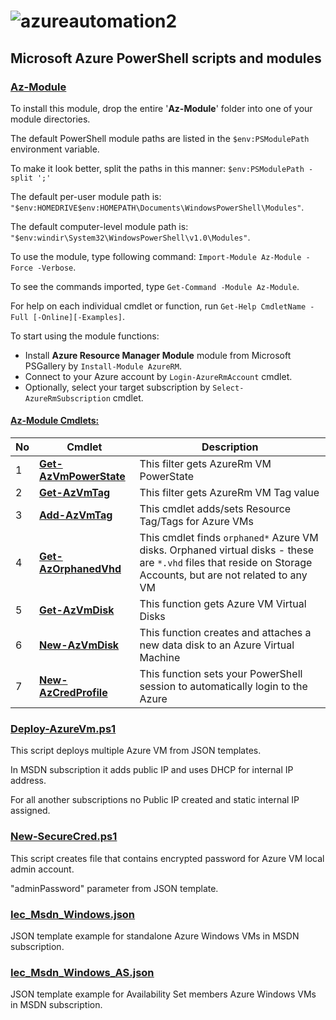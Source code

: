 # ![azureautomation2](https://cloud.githubusercontent.com/assets/6964549/17082193/9aade278-517d-11e6-8db1-1f04fb786e81.png)
## Microsoft Azure PowerShell scripts and modules

### [<ins>Az-Module</ins>](https://github.com/rgel/Azure/tree/master/Az-Module)

To install this module, drop the entire '<b>Az-Module</b>' folder into one of your module directories.

The default PowerShell module paths are listed in the `$env:PSModulePath` environment variable.

To make it look better, split the paths in this manner: `$env:PSModulePath -split ';'`

The default per-user module path is: `"$env:HOMEDRIVE$env:HOMEPATH\Documents\WindowsPowerShell\Modules"`.

The default computer-level module path is: `"$env:windir\System32\WindowsPowerShell\v1.0\Modules"`.

To use the module, type following command: `Import-Module Az-Module -Force -Verbose`.

To see the commands imported, type `Get-Command -Module Az-Module`.

For help on each individual cmdlet or function, run `Get-Help CmdletName -Full [-Online][-Examples]`.

To start using the module functions:

+ Install <b>Azure Resource Manager Module</b> module from Microsoft PSGallery by `Install-Module AzureRM`.
+ Connect to your Azure account by `Login-AzureRmAccount` cmdlet.
+ Optionally, select your target subscription by `Select-AzureRmSubscription` cmdlet.

#### <b><ins>Az-Module Cmdlets:</ins></b>

|No|Cmdlet|Description|
|----|----|----|
|1|[<b>Get-AzVmPowerState</b>](http://www.ps1code.com/single-post/2016/06/19/Azure-Automation-How-to-stopstart-Azure-VM-on-schedule)|This filter gets AzureRm VM PowerState|
|2|[<b>Get-AzVmTag</b>](http://www.ps1code.com/single-post/2016/06/19/Azure-Automation-How-to-stopstart-Azure-VM-on-schedule)|This filter gets AzureRm VM Tag value|
|3|[<b>Add-AzVmTag</b>](http://www.ps1code.com/single-post/2016/06/29/Azure-VM-Tag-automation)|This cmdlet adds/sets Resource Tag/Tags for Azure VMs|
|4|[<b>Get-AzOrphanedVhd</b>](http://www.ps1code.com/single-post/2016/07/18/How-to-find-orphaned-VHD-files-in-the-Azure-IaaS-cloud)|This cmdlet finds `orphaned*` Azure VM disks. Orphaned virtual disks - these are `*.vhd` files that reside on Storage Accounts, but are not related to any VM|
|5|[<b>Get-AzVmDisk</b>](http://www.ps1code.com/single-post/2016/08/31/Azure-Automation-How-to-add-a-data-disk-to-an-Azure-VM-with-PowerShell)|This function gets Azure VM Virtual Disks|
|6|[<b>New-AzVmDisk</b>](http://www.ps1code.com/single-post/2016/08/31/Azure-Automation-How-to-add-a-data-disk-to-an-Azure-VM-with-PowerShell)|This function creates and attaches a new data disk to an Azure Virtual Machine|
|7|[<b>New-AzCredProfile</b>](http://www.ps1code.com/single-post/2017/01/04/How-to-login-to-the-Azure-automatically)|This function sets your PowerShell session to automatically login to the Azure|

### [<ins>Deploy-AzureVm.ps1</ins>](https://github.com/rgel/Azure/blob/master/Deploy-AzureVm.ps1)

This script deploys multiple Azure VM from JSON templates.

In MSDN subscription it adds public IP and uses DHCP for internal IP address.

For all another subscriptions no Public IP created and static internal IP assigned.

### [<ins>New-SecureCred.ps1</ins>](https://github.com/rgel/Azure/blob/master/New-SecureCred.ps1)

This script creates file that contains encrypted password for Azure VM local admin account.

"adminPassword" parameter from JSON template.

### [<ins>Iec_Msdn_Windows.json</ins>](https://github.com/rgel/Azure/blob/master/Iec_Msdn_Windows.json)

JSON template example for standalone Azure Windows VMs in MSDN subscription.

### [<ins>Iec_Msdn_Windows_AS.json</ins>](https://github.com/rgel/Azure/blob/master/Iec_Msdn_Windows_AS.json)

JSON template example for Availability Set members Azure Windows VMs in MSDN subscription.
